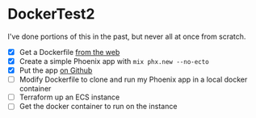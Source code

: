 # DockerTest2

I've done portions of this in the past, but never all at once from scratch.

* [x] Get a Dockerfile [from the web](https://raw.githubusercontent.com/c0b/docker-elixir/5570afaa6de095a86e98457e1ad1351f92ccfe26/1.8/Dockerfile)
* [x] Create a simple Phoenix app with `mix phx.new --no-ecto`
* [x] Put the app [on Github](https://github.com/JohnB/docker_test2)
* [ ] Modify Dockerfile to clone and run my Phoenix app in a local docker container
* [ ] Terraform up an ECS instance
* [ ] Get the docker container to run on the instance
